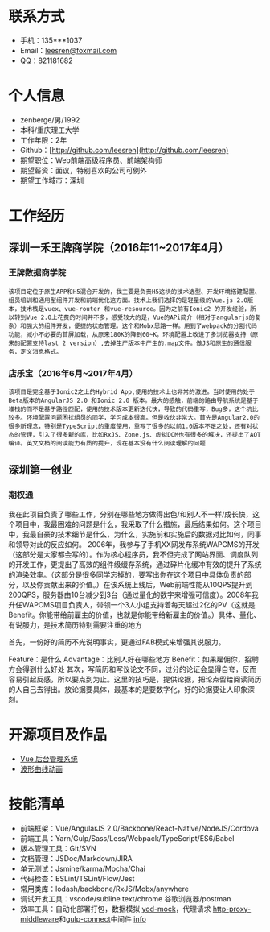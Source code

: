 # 联系方式

* 手机：135***1037
* Email：[leesren@foxmail.com](leesren@foxmail.com)
* QQ：821181682

# 个人信息

* zenberge/男/1992
* 本科/重庆理工大学
* 工作年限：2年
* Github：[http://github.com/leesren](http://github.com/leesren)
* 期望职位：Web前端高级程序员、前端架构师
* 期望薪资：面议，特别喜欢的公司可例外
* 期望工作城市：深圳

# 工作经历

## 深圳一禾王牌商学院（2016年11~2017年4月）

### 王牌数据商学院

    该项目定位于原生APP和H5混合开发的，我主要是负责H5这块的技术选型、开发环境搭建配置、组员培训和通用型组件开发和前端优化这方面。技术上我们选择的是轻量级的Vue.js 2.0版本，技术栈是vuex、vue-router 和vue-resource。因为之前有Ionic2 的开发经验，所以转到Vue 2.0上花费的时间并不多，感受较大的是，Vue的APi简介（相对于angularjs的复杂）和强大的组件开发，便捷的状态管理。这个和Mobx思路一样。用到了webpack的分割代码功能，减小不必要的首屏加载，从原来180K的降到60~K。环境配置上改进了多浏览器支持（原来的配置支持last 2 version）,去掉生产版本中产生的.map文件。做JS和原生的通信服务，定义消息格式。

### 店乐宝（2016年6月~2017年4月）

    该项目是完全基于Ionic2之上的Hybrid App,使用的技术上也非常的激进。当时使用的处于Beta版本的AngularJS 2.0 和Ionic 2.0 版本。最大的感触，前端的路由导航系统是基于堆栈的而不是基于路径匹配，使用的技术版本更新迭代快，导致的代码重写，Bug多，这个坑比较多。环境配置问题困扰组员的同学，学习成本很高。但是收伙非常大。首先是Angular2.0的很多新理念，特别是TypeScript的重度使用，重写了很多的以前1.0版本不足之处，还有对状态的管理，引入了很多新的库，比如RxJS、Zone.js、虚拟DOM也有很多的解决，还提出了AOT编译。英文文档的阅读能力有质的提升，现在基本没有什么阅读理解的问题

## 深圳第一创业

### 期权通

我在此项目负责了哪些工作，分别在哪些地方做得出色/和别人不一样/成长快，这个项目中，我最困难的问题是什么，我采取了什么措施，最后结果如何。这个项目中，我最自豪的技术细节是什么，为什么，实施前和实施后的数据对比如何，同事和领导对此的反应如何。
2006年，我参与了手机XX网发布系统WAPCMS的开发（这部分是大家都会写的）。作为核心程序员，我不但完成了网站界面、调度队列的开发工作，更提出了高效的组件级缓存系统，通过碎片化缓冲有效的提升了系统的渲染效率。（这部分是很多同学忘掉的，要写出你在这个项目中具体负责的部分，以及你贡献出来的价值。）在该系统上线后，Web前端性能从10QPS提升到200QPS，服务器由10台减少到3台（通过量化的数字来增强可信度）。2008年我升任WAPCMS项目负责人，带领一个3人小组支持着每天超过2亿的PV（这就是Benefit。你能带给前雇主的价值，也就是你能带给新雇主的价值。）具体、量化、有说服力，是技术简历特别需要注重的地方

首先，一份好的简历不光说明事实，更通过FAB模式来增强其说服力。

Feature：是什么
Advantage：比别人好在哪些地方
Benefit：如果雇佣你，招聘方会得到什么好处
其次，写简历和写议论文不同，过分的论证会显得自夸，反而容易引起反感，所以要点到为止。这里的技巧是，提供论据，把论点留给阅读简历的人自己去得出。放论据要具体，最基本的是要数字化，好的论据要让人印象深刻。



# 开源项目及作品

* [Vue 后台管理系统]()
* [波形曲线动画]()

# 技能清单

* 前端框架：Vue/AngularJS 2.0/Backbone/React-Native/NodeJS/Cordova
* 前端工具：Yarn/Gulp/Sass/Less/Webpack/TypeScript/ES6/Babel
* 版本管理工具：Git/SVN
* 文档管理：JSDoc/Markdown/JIRA
* 单元测试：Jsmine/karma/Mocha/Chai
* 代码检查：ESLint/TSLint/Flow/Jest
* 常用类库：lodash/backbone/RxJS/Mobx/anywhere
* 调试开发工具：vscode/subline text/chrome 谷歌浏览器/postman
* 效率工具：自动化部署打包，数据模拟 [yod-mock](https://github.com/qiu8310/yod-mock)，代理请求 [http-proxy-middleware](https://github.com/chimurai/http-proxy-middleware)和[gulp-connect](https://github.com/avevlad/gulp-connect)中间件
[info](https://github.com/geekcompany/ResumeSample/blob/master/web.md)
